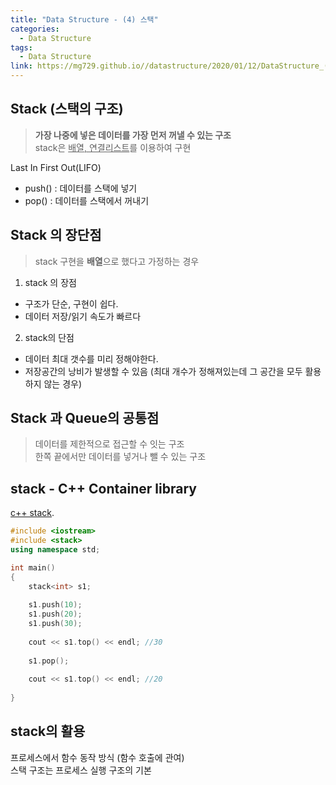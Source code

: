 ```yaml
---
title: "Data Structure - (4) 스택"
categories:
  - Data Structure
tags:
  - Data Structure
link: https://mg729.github.io//datastructure/2020/01/12/DataStructure_(4)_Stack/
---
```


##  Stack (스택의 구조)
> **가장 나중에 넣은 데이터를 가장 먼저 꺼낼 수 있는 구조**  
> stack은  <u>배열, 연결리스트</u>를 이용하여 구현

Last In First Out(LIFO)  

<ul>
 <li> push() : 데이터를 스택에 넣기 </li>
 <li> pop() : 데이터를 스택에서 꺼내기 </li>
</ul>

##  Stack 의 장단점
>stack 구현을 **배열**으로 했다고 가정하는 경우  

1. stack 의 장점  
* 구조가 단순, 구현이 쉽다.  
* 데이터 저장/읽기 속도가 빠르다  

2. stack의 단점  
* 데이터 최대 갯수를 미리 정해야한다.  
* 저장공간의 낭비가 발생할 수 있음 (최대 개수가 정해져있는데 그 공간을 모두 활용하지 않는 경우)  


##  Stack 과 Queue의 공통점 
> 데이터를 제한적으로 접근할 수 잇는 구조  
> 한쪽 끝에서만 데이터를 넣거나 뺄 수 있는 구조  

##  stack - C++ Container library  
[c++ stack](https://en.cppreference.com/w/cpp/container/stack).  
```c++
#include <iostream>
#include <stack>
using namespace std;

int main()
{
    stack<int> s1; 
	
    s1.push(10);
    s1.push(20);
    s1.push(30);
    
    cout << s1.top() << endl; //30
    
    s1.pop();
    
    cout << s1.top() << endl; //20
    
}
```

##  stack의 활용   
프로세스에서 함수 동작 방식 (함수 호출에 관여)  
스택 구조는 프로세스 실행 구조의 기본  